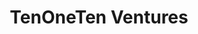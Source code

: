 ---
layout: firm_page
title: "TenOneTen Ventures"
id: "tenoneten.net"
permalink: "/tenonetenventurestenoneten.net/"
website: "https://www.tenoneten.net"
offices: "Los Angeles (United States)"
investment_stages: "Seed, Series A"
portfolio_companies: "3Laws Robotics, Accorded, Afterparty, Alation, AllUp, Artera, Athlete to Athlete, August Health, BackEngine, BeyondTrucks, Blox, Boh, Bridg, BuildOps, Builders Patch, Building Swell, Candid Wholesale, Cartwheel, Cofactor Genomics, Consider, Crexi, Curbside, Daily, DataScience, Datasaur, Divshot, Elemental Machines, Emotive, Fantasmo, FitXR, Flock Freight, Fulfilld, Genda, Goodreads, HamsaPay, HiHello, Honeybee Health, Iconic Hearts, Impacked, Interviewing.io, Judo, KYC Hospitality, Kaggle, Linker Finance, ListReports, Locu, Loop, Mapsense, Mashgin, Memorable, Mindmeld, Mirrorscape, Misfit Wearables, Movoto, NavTrac, Nomad Data, Novel Effect, Omnicharge, Oncare AI, Optimal Dynamics, Palm, Particle, Plai, Pluto TV, Probably Genetic, Procore, ProjectMark, RagaAI, Rangeview, Regard, Remaster, RentSpree, Replicated, Rhythm Science, Scopely, Second Spectrum, Selfbook, Sensate, Shippabo, Social Native, SparkPlug, StayTuned, Tailscale, Thankful, The Climate Corporation, Trainwell, Treeswift, Tristar, TrueML, Ubiq Security, Urban Sky, Vamo, Vendorflow, Verisim Life, Vested, Vurb, Walla, Wavii, Windfall Data, Wish"
portfolio_link: "https://www.tenoneten.net/portfolio"
investment_markets: "Supply Chain & Logistics, Real Estate & Construction, Retail & Service Industry, Media & Gaming, Healthcare, Data & AI"
founded_year: "2011"
description: "TenOneTen Ventures is a Los Angeles-based venture capital firm focusing on seed-stage investments in technology companies transforming major industries. The firm boasts a team with extensive experience building and backing successful startups, resulting in significant exits."
linkedin: "https://www.linkedin.com/company/tenoneten-ventures"
twitter: "https://twitter.com/tenone10"
instagram: ""
team_page: "https://www.tenoneten.net/team"
investor_type: "Venture Capital"
crunchbase: "https://www.crunchbase.com/organization/tenoneten-ventures"
pitchbook: ""

# SEO Optimization
meta_title: "TenOneTen Ventures - VC Firm - projectstartups.com"
meta_description: "TenOneTen Ventures, TenOneTen Ventures is a Los Angeles-based venture capital firm focusing on seed-stage investments in technology companies transforming major industrie..."
meta_keywords: "TenOneTen Ventures, Supply Chain & Logistics, Real Estate & Construction, Retail & Service Industry, Media & Gaming, Healthcare, Data & AI, VC firm, venture capital, startup investor, projectstartups.com"
canonical_url: "https://vc.projectstartups.com/tenonetenventurestenoneten.net/"
---
